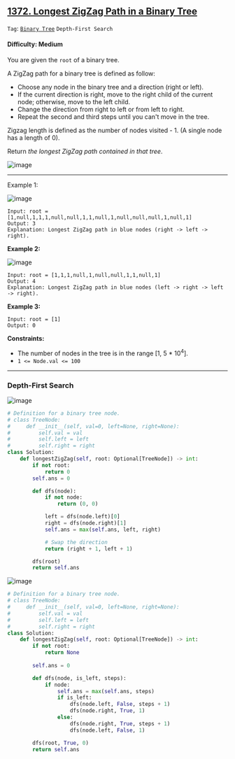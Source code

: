 ## [1372. Longest ZigZag Path in a Binary Tree](https://leetcode.com/problems/longest-zigzag-path-in-a-binary-tree/)

```Tag```: [```Binary Tree```](https://github.com/quananhle/Python/tree/main/Software%20Engineering%20Practicing/Concepts/Binary/Binary%20Tree) ```Depth-First Search```

#### Difficulty: Medium

You are given the ```root``` of a binary tree.

A ZigZag path for a binary tree is defined as follow:

- Choose any node in the binary tree and a direction (right or left).
- If the current direction is right, move to the right child of the current node; otherwise, move to the left child.
- Change the direction from right to left or from left to right.
- Repeat the second and third steps until you can't move in the tree.

Zigzag length is defined as the number of nodes visited - 1. (A single node has a length of 0).

Return _the longest ZigZag path contained in that tree_.

![image](https://user-images.githubusercontent.com/35042430/232969920-ad6063e5-838d-4906-962c-e4f7e4836f6a.png)

---

Example 1:

![image](https://assets.leetcode.com/uploads/2020/01/22/sample_1_1702.png)
```
Input: root = [1,null,1,1,1,null,null,1,1,null,1,null,null,null,1,null,1]
Output: 3
Explanation: Longest ZigZag path in blue nodes (right -> left -> right).
```

__Example 2:__

![image](https://assets.leetcode.com/uploads/2020/01/22/sample_2_1702.png)
```
Input: root = [1,1,1,null,1,null,null,1,1,null,1]
Output: 4
Explanation: Longest ZigZag path in blue nodes (left -> right -> left -> right).
```

__Example 3:__
```
Input: root = [1]
Output: 0
```

__Constraints:__

- The number of nodes in the tree is in the range [1, 5 * 10<sup>4</sup>].
- ```1 <= Node.val <= 100```

---

### Depth-First Search

![image](https://leetcode.com/problems/longest-zigzag-path-in-a-binary-tree/Figures/1372/1372-1.png)

```Python
# Definition for a binary tree node.
# class TreeNode:
#     def __init__(self, val=0, left=None, right=None):
#         self.val = val
#         self.left = left
#         self.right = right
class Solution:
    def longestZigZag(self, root: Optional[TreeNode]) -> int:
        if not root:
            return 0
        self.ans = 0

        def dfs(node):
            if not node:
                return (0, 0)

            left = dfs(node.left)[0]
            right = dfs(node.right)[1]
            self.ans = max(self.ans, left, right)

            # Swap the direction
            return (right + 1, left + 1)

        dfs(root)
        return self.ans
```

![image](https://leetcode.com/problems/longest-zigzag-path-in-a-binary-tree/Figures/1372/1372-1.png)

```Python
# Definition for a binary tree node.
# class TreeNode:
#     def __init__(self, val=0, left=None, right=None):
#         self.val = val
#         self.left = left
#         self.right = right
class Solution:
    def longestZigZag(self, root: Optional[TreeNode]) -> int:
        if not root:
            return None
        
        self.ans = 0

        def dfs(node, is_left, steps):
            if node:
                self.ans = max(self.ans, steps)
                if is_left:
                    dfs(node.left, False, steps + 1)
                    dfs(node.right, True, 1)
                else:
                    dfs(node.right, True, steps + 1)
                    dfs(node.left, False, 1)

        dfs(root, True, 0)
        return self.ans
```
